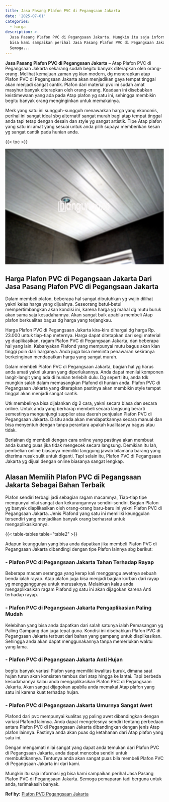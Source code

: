 ```yaml
---
title: Jasa Pasang Plafon PVC di Pegangsaan Jakarta
date: '2025-07-01'
categories:
  - harga
description: >-
  Jasa Pasang Plafon PVC di Pegangsaan Jakarta. Mungkin itu saja informasi yg
  bisa kami sampaikan perihal Jasa Pasang Plafon PVC di Pegangsaan Jakarta.
  Semoga...
---
```


**Jasa Pasang Plafon PVC di Pegangsaan Jakarta** – Atap Plafon PVC di Pegangsaan Jakarta sekarang sudah begitu banyak diterapkan oleh orang-orang. Melihat kemajuan zaman yg kian modern, dg menerapkan atap Plafon PVC di Pegangsaan Jakarta akan menjadikan gaya tempat tinggal akan menjadi sangat cantik. Plafon dari material pvc ini sudah amat masyhur banyak diterapkan oleh orang-orang. Keadaan ini disebabkan keistimewaan yang ada pada Atap plafon yg satu ini, sehingga membikin begitu banyak orang menginginkan untuk memakainya.

Merk yang satu ini sungguh-sungguh menawarkan harga yang ekonomis, perihal ini sangat ideal sbg alternatif sangat murah bagi atap tempat tinggal anda tapi tetap dengan desain dan style yg sangat artistik. Tipe Atap plafon yang satu ini amat yang sesuai untuk anda pilih supaya memberikan kesan yg sangat cantik pada hunian anda.

{{< toc >}}

![Jasa Pasang Plafon PVC di Pegangsaan Jakarta](/images/flafond-pvc-murah25.png)

## Harga Plafon PVC di Pegangsaan Jakarta Dari Jasa Pasang Plafon PVC di Pegangsaan Jakarta

Dalam membeli plafon, beberapa hal sangat dibutuhkan yg wajib dilihat yakni kelas harga yang dijualnya. Seseorang betul-betul mempertimbangkan akan kondisi ini, karena harga yg mahal dg mutu buruk akan sama saja kesudahannya. Akan sangat baik apabila membeli Atap plafon berkualitas bagus dg harga yang terjangkau.

Harga Plafon PVC di Pegangsaan Jakarta kira-kira dihargai dg harga Rp. 23.000 untuk tiap-tiap meternya. Harga dapat ditetapkan dari segi material yg diaplikasikan, ragam Plafon PVC di Pegangsaan Jakarta, dan beberapa hal yang lain. Kebanyakan Plafond yang mempunyai mutu bagus akan kian tinggi poin dari harganya. Anda juga bisa meminta penawaran sekiranya berkeinginan mendapatkan harga yang sangat murah.

Dalam membeli Plafon PVC di Pegangsaan Jakarta, bagian hal yg harus anda amati yakni ukuran yang diperlukannya. Anda dapat menilai komponen langit-langit yang ada di hunian terlebih dulu. Dg seperti itu, anda tdk mungkin salah dalam memasangkan Plafond di hunian anda. Plafon PVC di Pegangsaan Jakarta yang diterapkan pastinya akan membikin style tempat tinggal akan menjadi sangat cantik.

Utk membelinya bisa dijalankan dg 2 cara, yakni secara biasa dan secara online. Untuk anda yang berharap membeli secara langsung berarti semestinya mengunjungi supplier atau daerah penjualan Plafon PVC di Pegangsaan Jakarta. Disitu anda akan mendapatkannya secara manual dan bisa menyentuh dengan tanpa perantara apakah kualitasnya bagus atau tidak.

Berlainan dg membeli dengan cara online yang pastinya akan membuat anda kurang puas jika tidak mengecek secara langsung. Demikian itu lah, pembelian online biasanya memiliki tanggung jawab bilamana barang yang diterima rusak sulit untuk diganti. Tapi selain itu, Plafon PVC di Pegangsaan Jakarta yg dijual dengan online biasanya sangat lengkap.

## Alasan Memilih Plafon PVC di Pegangsaan Jakarta Sebagai Bahan Terbaik

Plafon sendiri terbagi jadi sebagian ragam macamnya, Tiap-tiap tipe mempunyai nilai sangat dan kekurangannya sendiri-sendiri. Bagian Plafon yg banyak diaplikasikan oleh orang-orang baru-baru ini yakni Plafon PVC di Pegangsaan Jakarta. Jenis Plafond yang satu ini memiliki keunggulan tersendiri yang menjadikan banyak orang berhasrat untuk mengaplikasikannya.

{{< table-tables table="table2" >}}

Adapun keunggulan yang bisa anda dapatkan jika membeli Plafon PVC di Pegangsaan Jakarta dibandingi dengan tipe Plafon lainnya sbg berikut:

### \- Plafon PVC di Pegangsaan Jakarta Tahan Terhadap Rayap

Beberapa macam serangga yang kerap kali menggangu awetnya sebuah benda ialah rayap. Atap plafon juga bisa menjadi bagian korban dari rayap yg mengganggunya untuk merusaknya. Melainkan kalau anda mengaplikasikan ragam Plafond yg satu ini akan dijagokan karena Anti terhadap rayap.

### \- Plafon PVC di Pegangsaan Jakarta Pengaplikasian Paling Mudah

Kelebihan yang bisa anda dapatkan dari salah satunya ialah Pemasangan yg Paling Gampang dan juga tepat guna. Kondisi ini disebabkan Plafon PVC di Pegangsaan Jakarta terbuat dari bahan yang gampang untuk diaplikasikan. Sehingga anda akan dapat menggunakannya tanpa memerlukan waktu yang lama.

### \- Plafon PVC di Pegangsaan Jakarta Anti Hujan

begitu banyak variasi Plafon yang memiliki kwalitas buruk, dimana saat hujan turun akan konsisten tembus dari atap hingga ke lantai. Tapi berbeda kesudahannya kalau anda mengaplikasikan Plafon PVC di Pegangsaan Jakarta. Akan sangat dijagokan apabila anda memakai Atap plafon yang satu ini karena kuat terhadap hujan.

### \- Plafon PVC di Pegangsaan Jakarta Umurnya Sangat Awet

Plafond dari pvc mempunyai kualitas yg paling awet dibandingkan dengan variasi Plafond lainnya. Anda dapat mengetesnya sendiri tentang perbedaan antara Plafon PVC di Pegangsaan Jakarta dibandingkan dengan jenis Atap plafon lainnya. Pastinya anda akan puas dg ketahanan dari Atap plafon yang satu ini.

Dengan mengamati nilai sangat yang dapat anda temukan dari Plafon PVC di Pegangsaan Jakarta, anda dapat mencoba sendiri untuk membuktikannya. Tentunya anda akan sangat puas bila membeli Plafon PVC di Pegangsaan Jakarta ini dari kami.

Mungkin itu saja informasi yg bisa kami sampaikan perihal Jasa Pasang Plafon PVC di Pegangsaan Jakarta. Semoga pemaparan tadi berguna untuk anda, terimakasih banyak.

**Ref by:** [Plafon PVC Pegangsaan Jakarta](https://id.wikipedia.org/wiki/Plafon)
